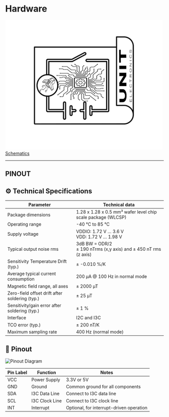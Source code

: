 # Hardware


<a href="#"><img src="resources/Schematics_icon.jpg?raw=false" width="500px"><br/> Schematics</a>

---

## PINOUT





## ⚙️ Technical Specifications

| Parameter                                      | Technical data                                                                                         |
|------------------------------------------------|--------------------------------------------------------------------------------------------------------|
| Package dimensions                             | 1.28 x 1.28 x 0.5 mm³ wafer level chip scale package (WLCSP)                                             |
| Operating range                                | -40 °C to 85 °C                                                                                        |
| Supply voltage                                 | VDDIO: 1.72 V … 3.6 V<br>VDD: 1.72 V … 1.98 V                                                           |
| Typical output noise rms                       | 3dB BW = ODR/2<br>± 190 nTrms (x,y axis) and ± 450 nT rms (z axis)                                       |
| Sensitivity Temperature Drift (typ.)           | ± -0.010 %/K                                                                                           |
| Average typical current consumption            | 200 µA @ 100 Hz in normal mode                                                                           |
| Magnetic field range, all axes                 | ± 2000 µT                                                                                              |
| Zero-field offset drift after soldering (typ.) | ± 25 µT                                                                                                |
| Sensitivity/gain error after soldering (typ.)    | ± 1 %                                                                                                  |
| Interface                                      | I2C and I3C                                                                                            |
| TCO error (typ.)                               | ± 200 nT/K                                                                                             |
| Maximum sampling rate                          | 400 Hz (normal mode)                                                                                   |

## 🔌 Pinout

![Pinout Diagram](docs/pinout.png)

| Pin Label | Function        | Notes                             |
|-----------|------------------|-----------------------------------|
| VCC       | Power Supply     | 3.3V or 5V                       |
| GND       | Ground           | Common ground for all components  |
| SDA       | I3C Data Line    | Connect to I3C data line         |
| SCL       | I3C Clock Line   | Connect to I3C clock line        |
| INT       | Interrupt        | Optional, for interrupt-driven operation |

